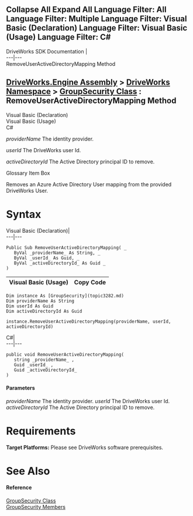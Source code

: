        

 Collapse All Expand All  Language Filter: All  Language Filter: Multiple  Language Filter: Visual Basic (Declaration) Language Filter: Visual Basic (Usage) Language Filter: C#  
---  
DriveWorks SDK Documentation  |   
---|---  
RemoveUserActiveDirectoryMapping Method   
  
[DriveWorks.Engine Assembly](topic2156.md) > [DriveWorks Namespace](topic2159.md) > [GroupSecurity Class](topic3282.md) : RemoveUserActiveDirectoryMapping Method  
---  
  
Visual Basic (Declaration)    
Visual Basic (Usage)    
C# 

_providerName_
    The identity provider.

_userId_
    The DriveWorks user Id.

_activeDirectoryId_
    The Active Directory principal ID to remove.

Glossary Item Box

Removes an Azure Active Directory User mapping from the provided DriveWorks User. 

# Syntax

Visual Basic (Declaration)|   
---|---  
      
    
    Public Sub RemoveUserActiveDirectoryMapping( _
       ByVal _providerName_ As String, _
       ByVal _userId_ As Guid, _
       ByVal _activeDirectoryId_ As Guid _
    )   
  
Visual Basic (Usage)| Copy Code  
---|---  
      
    
    Dim instance As [GroupSecurity](topic3282.md)
    Dim providerName As String
    Dim userId As Guid
    Dim activeDirectoryId As Guid
     
    instance.RemoveUserActiveDirectoryMapping(providerName, userId, activeDirectoryId)  
  
C#|   
---|---  
      
    
    public void RemoveUserActiveDirectoryMapping( 
       string _providerName_ ,
       Guid _userId_ ,
       Guid _activeDirectoryId_
    )  
  
#### Parameters

 _providerName_
    The identity provider.
_userId_
    The DriveWorks user Id.
_activeDirectoryId_
    The Active Directory principal ID to remove.

# Requirements

**Target Platforms:** Please see DriveWorks software prerequisites.

# See Also

#### Reference

[GroupSecurity Class](topic3282.md)   
[GroupSecurity Members](topic3283.md)


